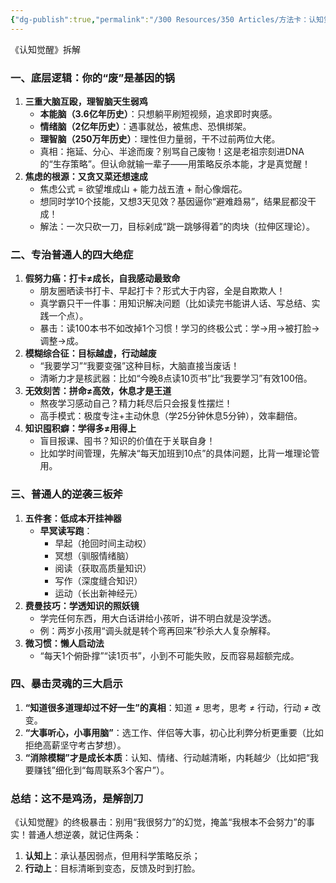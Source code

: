 ```yaml
---
{"dg-publish":true,"permalink":"/300 Resources/350 Articles/方法卡：认知觉醒/","created":"2025-09-19T08:15:17.505+08:00","updated":"2025-09-17T22:18:14.316+08:00"}
---
```


《认知觉醒》拆解
### 一、底层逻辑：你的“废”是基因的锅
1. **三重大脑互殴，理智脑天生弱鸡**
    - **本能脑（3.6亿年历史）**：只想躺平刷短视频，追求即时爽感。
    - **情绪脑（2亿年历史）**：遇事就怂，被焦虑、恐惧绑架。
    - **理智脑（250万年历史）**：理性但力量弱，干不过前两位大佬。
    - 真相：拖延、分心、半途而废？别骂自己废物！这是老祖宗刻进DNA的“生存策略”。但认命就输一辈子——用策略反杀本能，才是真觉醒！
2. **焦虑的根源：又贪又菜还想速成**
    - 焦虑公式 = 欲望堆成山 + 能力战五渣 + 耐心像烟花。
    - 想同时学10个技能，又想3天见效？基因逼你“避难趋易”，结果屁都没干成！
    - 解法：一次只砍一刀，目标剁成“跳一跳够得着”的肉块（拉伸区理论）。
### 二、专治普通人的四大绝症
1. **假努力癌：打卡≠成长，自我感动最致命**
    - 朋友圈晒读书打卡、早起打卡？形式大于内容，全是自欺欺人！
    - 真学霸只干一件事：用知识解决问题（比如读完书能讲人话、写总结、实践一个点）。
    - 暴击：读100本书不如改掉1个习惯！学习的终极公式：学→用→被打脸→调整→成。
2. **模糊综合征：目标越虚，行动越废**
    - “我要学习”“我要变强”这种目标，大脑直接当废话！
    - 清晰力才是核武器：比如“今晚8点读10页书”比“我要学习”有效100倍。
3. **无效刻苦：拼命≠高效，休息才是王道**
    - 熬夜学习感动自己？精力耗尽后只会报复性摆烂！
    - 高手模式：极度专注+主动休息（学25分钟休息5分钟），效率翻倍。
4. **知识囤积癖：学得多≠用得上**
    - 盲目报课、囤书？知识的价值在于关联自身！
    - 比如学时间管理，先解决“每天加班到10点”的具体问题，比背一堆理论管用。
### 三、普通人的逆袭三板斧
1. **五件套：低成本开挂神器**
    - **早冥读写跑**：
        - 早起（抢回时间主动权）
        - 冥想（驯服情绪脑）
        - 阅读（获取高质量知识）
        - 写作（深度缝合知识）
        - 运动（长出新神经元）
2. **费曼技巧：学透知识的照妖镜**
    - 学完任何东西，用大白话讲给小孩听，讲不明白就是没学透。
    - 例：两岁小孩用“调头就是转个弯再回来”秒杀大人复杂解释。
3. **微习惯：懒人启动法**
    - “每天1个俯卧撑”“读1页书”，小到不可能失败，反而容易超额完成。
### 四、暴击灵魂的三大启示
1. **“知道很多道理却过不好一生”的真相**：知道 ≠ 思考，思考 ≠ 行动，行动 ≠ 改变。
2. **“大事听心，小事用脑”**：选工作、伴侣等大事，初心比利弊分析更重要（比如拒绝高薪坚守考古梦想）。
3. **“消除模糊”才是成长本质**：认知、情绪、行动越清晰，内耗越少（比如把“我要赚钱”细化到“每周联系3个客户”）。
### 总结：这不是鸡汤，是解剖刀
《认知觉醒》的终极暴击：别用“我很努力”的幻觉，掩盖“我根本不会努力”的事实！普通人想逆袭，就记住两条：
1. **认知上**：承认基因弱点，但用科学策略反杀；
2. **行动上**：目标清晰到变态，反馈及时到打脸。